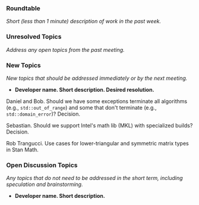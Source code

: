 ### Roundtable
_Short (less than 1 minute) description of work in the past week._

### Unresolved Topics
_Address any open topics from the past meeting._

### New Topics
_New topics that should be addressed immediately or by the next
meeting._

* __Developer name.  Short description.  Desired resolution.__

Daniel and Bob.  Should we have some exceptions terminate all algorithms (e.g.,
`std::out_of_range`) and some that don't terminate (e.g., `std::domain_error`)?
Decision.

Sebastian.  Should we support Intel's math lib (MKL) with specialized builds?
Decision.

Rob Trangucci. Use cases for lower-triangular and symmetric matrix types in Stan Math.

### Open Discussion Topics
_Any topics that do not need to be addressed in the short term,
including speculation and brainstorming._

* __Developer name.  Short description.__